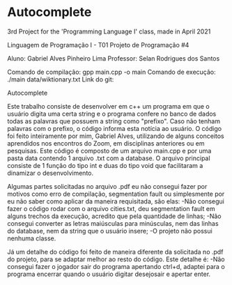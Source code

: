 # Autocomplete
 3rd Project for the 'Programming Language I' class, made in April 2021

Linguagem de Programação I - T01
Projeto de Programação #4

Aluno: Gabriel Alves Pinheiro Lima
Professor: Selan Rodrigues dos Santos

Comando de compilação: gpp main.cpp -o main
Comando de execução: ./main data/wiktionary.txt
Link do git: 

Autocomplete

   Este trabalho consiste de desenvolver em c++ um programa em que o usuário digita uma certa string e o programa confere no banco de dados todas as palavras que possuem a string como "prefixo". Caso não tenham palavras com o prefixo, o código informa esta notícia ao usuário.
   O código foi feito inteiramente por mim, Gabriel Alves, utilizando de alguns conceitos aprendidos nos encontros do Zoom, em disciplinas anteriores ou em pesquisas. Este código é composto de um arquivo main.cpp e por uma pasta data contendo 1 arquivo .txt com a database. O arquivo principal consiste de 1 função do tipo int e duas do tipo void que facilitaram a dinamizar o desenvolvimento.

   Algumas partes solicitadas no arquivo .pdf eu não consegui fazer por motivos como erro de compilação, segmentation fault ou simplesmente por eu não saber como aplicar da maneira requisitada, são elas:
	-Não consegui fazer o código rodar com o arquivo cities.txt, deu segmentation fault em alguns trechos da execução, acredito que pela quantidade de linhas;
	-Não consegui converter as letras maiúsculas para minúsculas, nem das linhas do database, nem da string que o usuário insere;
	-O projeto não possui nenhuma classe.

   Já um detalhe do código foi feito de maneira diferente da solicitada no .pdf do projeto, para se adaptar melhor ao resto do código. Este detalhe é:
	-Não consegui fazer o jogador sair do programa apertando ctrl+d, adaptei para o programa encerrar quando o usuário digitar desejosair e apertar enter.